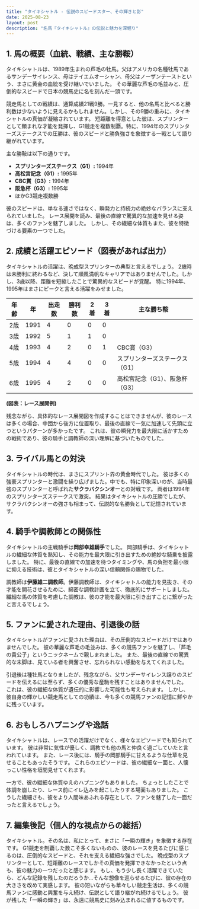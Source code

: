 ```yaml
---
title: "タイキシャトル - 伝説のスピードスター、その輝きと影"
date: 2025-08-23
layout: post
description: "名馬『タイキシャトル』の伝説と魅力を深堀り"
---
```


## 1. 馬の概要（血統、戦績、主な勝鞍）

タイキシャトルは、1989年生まれの芦毛の牡馬。父はアメリカの名種牡馬であるサンデーサイレンス、母はテイエムオーシャン、母父はノーザンテーストという、まさに黄金の血統を受け継いでいました。  その華麗な芦毛の毛並みと、圧倒的なスピードで日本の競馬史に名を刻んだ一頭です。

競走馬としての戦績は、通算成績21戦9勝。一見すると、他の名馬と比べると勝利数は少ないように見えるかもしれません。しかし、その9勝の重みに、タイキシャトルの真価が凝縮されています。  短距離を得意とした彼は、スプリンターとして類まれな才能を発揮し、G1競走を複数制覇。特に、1994年のスプリンターズステークスでの圧勝は、彼のスピードと勝負強さを象徴する一戦として語り継がれています。

主な勝鞍は以下の通りです。

* **スプリンターズステークス（G1）:** 1994年
* **高松宮記念（G1）:** 1995年
* **CBC賞（G3）:** 1994年
* **阪急杯（G3）:** 1995年
* ほかG3競走複数勝


彼のスピードは、単なる速さではなく、瞬発力と持続力の絶妙なバランスに支えられていました。  レース展開を読み、最後の直線で驚異的な加速を見せる姿は、多くのファンを魅了しました。  しかし、その繊細な体質もまた、彼を特徴づける要素の一つでした。


## 2. 成績と活躍エピソード（図表があれば出力）

タイキシャトルの活躍は、晩成型スプリンターの典型と言えるでしょう。  2歳時は未勝利に終わるなど、決して順風満帆なキャリアではありませんでした。しかし、3歳以降、距離を短縮したことで驚異的なスピードが覚醒。  特に1994年、1995年はまさにピークと言える活躍をみせました。

| 年齢 | 年 | 出走数 | 勝利数 | 2着 | 3着 | 主な勝ち鞍 |
|---|---|---|---|---|---|---|
| 2歳 | 1991 | 4 | 0 | 0 | 0 |  |
| 3歳 | 1992 | 5 | 1 | 1 | 0 |  |
| 4歳 | 1993 | 4 | 2 | 0 | 1 | CBC賞（G3） |
| 5歳 | 1994 | 4 | 4 | 0 | 0 | スプリンターズステークス（G1） |
| 6歳 | 1995 | 4 | 2 | 0 | 0 | 高松宮記念（G1）、阪急杯（G3） |


**(図表：レース展開例)**

残念ながら、具体的なレース展開図を作成することはできませんが、彼のレースは多くの場合、中団から後方に位置取り、最後の直線で一気に加速して先頭に立つというパターンが多かったです。  これは、彼の瞬発力を最大限に活かすための戦術であり、彼の騎手と調教師の深い理解に基づいたものでした。


## 3. ライバル馬との対決

タイキシャトルの時代は、まさにスプリント界の黄金時代でした。  彼は多くの強豪スプリンターと激闘を繰り広げました。中でも、特に印象深いのが、当時最強のスプリンターと呼ばれた**サクラバクシンオー**との対戦です。  両者は1994年のスプリンターズステークスで激突。  結果はタイキシャトルの圧勝でしたが、サクラバクシンオーの強さも相まって、伝説的な名勝負として記憶されています。


## 4. 騎手や調教師との関係性

タイキシャトルの主戦騎手は**岡部幸雄騎手**でした。  岡部騎手は、タイキシャトルの繊細な体質を熟知し、その能力を最大限に引き出すための絶妙な騎乗を披露しました。  特に、最後の直線での加速を待つタイミングや、馬の負担を最小限に抑える技術は、彼とタイキシャトルの深い信頼関係の賜物でした。

調教師は**伊藤雄二調教師**。伊藤調教師は、タイキシャトルの能力を見抜き、その才能を開花させるために、綿密な調教計画を立て、徹底的にサポートしました。  繊細な馬の体質を考慮した調教は、彼の才能を最大限に引き出すことに繋がったと言えるでしょう。


## 5. ファンに愛された理由、引退後の話

タイキシャトルがファンに愛された理由は、その圧倒的なスピードだけではありませんでした。  彼の華麗な芦毛の毛並みは、多くの競馬ファンを魅了し、「芦毛の貴公子」というニックネームで親しまれました。  また、最後の直線での驚異的な末脚は、見ている者を興奮させ、忘れられない感動を与えてくれました。

引退後は種牡馬となりましたが、残念ながら、父サンデーサイレンス譲りのスピードを伝えるには至らず、多くの優秀な産駒を残すことはありませんでした。  これは、彼の繊細な体質が遺伝的に影響した可能性も考えられます。  しかし、彼自身の輝かしい競走馬としての功績は、今も多くの競馬ファンの記憶に鮮やかに残っています。


## 6. おもしろハプニングや逸話

タイキシャトルは、レースでの活躍だけでなく、様々なエピソードでも知られています。  彼は非常に気性が優しく、調教でも他の馬と仲良く過ごしていたと言われています。  また、レース後には、騎手の岡部騎手に甘えるような仕草を見せることもあったそうです。  これらのエピソードは、彼の繊細な一面と、人懐っこい性格を垣間見せてくれます。

一方で、彼の繊細な体質ゆえのハプニングもありました。  ちょっとしたことで体調を崩したり、レース前にイレ込みを起こしたりする場面もありました。  こうした繊細さも、彼をより人間味あふれる存在として、ファンを魅了した一面だったと言えるでしょう。


## 7. 編集後記（個人的な視点からの総括）

タイキシャトル。その名は、私にとって、まさに「一瞬の輝き」を象徴する存在です。  G1競走を制覇した数こそ多くないものの、彼のレースを見るたびに感じるのは、圧倒的なスピードと、それを支える繊細な強さでした。  晩成型のスプリンターとして、短距離のレースでしかその真価を発揮できなかったという点も、彼の魅力の一つだったと感じます。  もし、もう少し長く活躍できていたら、どんな記録を残したのだろうか…そんな想像を巡らせるたびに、彼の存在の大きさを改めて実感します。  彼の短いながらも華々しい競走生活は、多くの競馬ファンに感動と興奮を与え続け、伝説として語り継がれ続けるでしょう。  彼が残した「一瞬の輝き」は、永遠に競馬史に刻み込まれるに値するものです。
